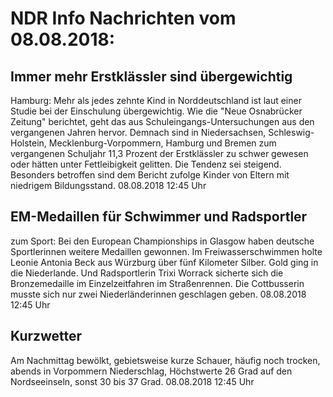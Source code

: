 # NDR Info Nachrichten vom 08.08.2018:


## Immer mehr Erstklässler sind übergewichtig
Hamburg:         Mehr als jedes zehnte Kind in Norddeutschland ist laut einer Studie bei der Einschulung übergewichtig. Wie die "Neue Osnabrücker Zeitung" berichtet, geht das aus Schuleingangs-Untersuchungen aus den vergangenen Jahren hervor. Demnach sind in Niedersachsen, Schleswig-Holstein, Mecklenburg-Vorpommern, Hamburg und Bremen zum vergangenen Schuljahr 11,3 Prozent der Erstklässler zu schwer gewesen oder hätten unter Fettleibigkeit gelitten. Die Tendenz sei steigend. Besonders betroffen sind dem Bericht zufolge Kinder von Eltern mit niedrigem Bildungsstand. 08.08.2018 12:45 Uhr 

## EM-Medaillen für Schwimmer und Radsportler
zum Sport: Bei den European Championships in Glasgow haben deutsche Sportlerinnen weitere Medaillen gewonnen. Im Freiwasserschwimmen holte Leonie Antonia Beck aus Würzburg über fünf Kilometer Silber. Gold ging in die Niederlande. Und Radsportlerin Trixi Worrack sicherte sich die Bronzemedaille im Einzelzeitfahren im Straßenrennen. Die Cottbusserin musste sich nur zwei Niederländerinnen geschlagen geben. 08.08.2018 12:45 Uhr 

## Kurzwetter
Am Nachmittag bewölkt, gebietsweise kurze Schauer, häufig noch trocken, abends in Vorpommern Niederschlag, Höchstwerte 26 Grad auf den Nordseeinseln, sonst 30 bis 37 Grad. 08.08.2018 12:45 Uhr 
